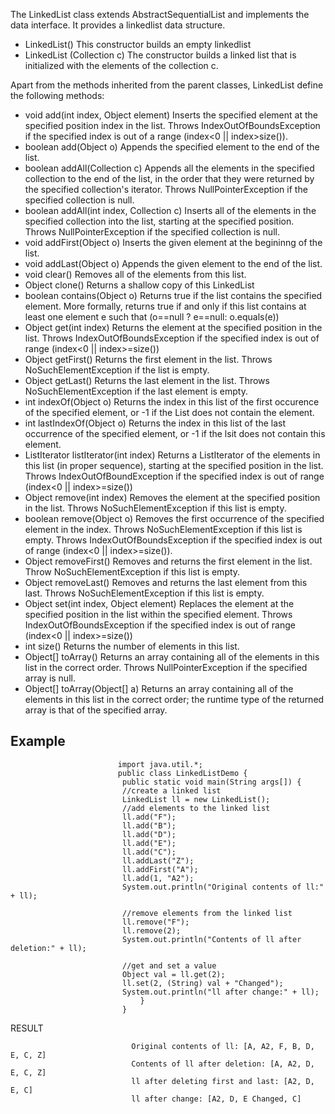 The LinkedList class extends AbstractSequentialList and implements the data interface. It provides a linkedlist data 
structure.

- LinkedList()
  This constructor builds an empty linkedlist
- LinkedList (Collection c)
  The constructor builds a linked list that is initialized with the elements of the collection c.
  
Apart from the methods inherited from the parent classes, LinkedList define the following methods:

- void add(int index, Object element)
  Inserts the specified element at the specified position index in the list. Throws IndexOutOfBoundsException if the
  specified index is out of a range (index<0 || index>size()).
- boolean add(Object o)
  Appends the specified element to the end of the list.
- boolean addAll(Collection c)
  Appends all the elements in the specified collection to the end of the list, in the order that they were returned
  by the specified collection's iterator. Throws NullPointerException if the specified collection is null.
- boolean addAll(int index, Collection c)
  Inserts all of the elements in the specified collection into the list, starting at the specified position. 
  Throws NullPointerException if the specified collection is null.
- void addFirst(Object o)
  Inserts the given element at the begininng of the list.
- void addLast(Object o)
  Appends the given element to the end of the list.
- void clear()
  Removes all of the elements from this list.
- Object clone()
  Returns a shallow copy of this LinkedList
- boolean contains(Object o)
  Returns true if the list contains the specified element. More formally, returns true if and only if this list contains
  at least one element e such that (o==null ? e==null: o.equals(e))
- Object get(int index)
  Returns the element at the specified position in the list. Throws IndexOutOfBoundsException if the specified index
  is out of range (index<0 || index>=size())
- Object getFirst()
  Returns the first element in the list. Throws NoSuchElementException if the list is empty.
- Object getLast()
  Returns the last element in the list. Throws NoSuchElementException if the last element is empty.
- int indexOf(Object o)
  Returns the index in this list of the first occurence of the specified element, or -1 if the List does not contain the 
  element.
- int lastIndexOf(Object o)
  Returns the index in this list of the last occurrence of the specified element, or -1 if the lsit does not contain
  this element.
- ListIterator listIterator(int index)
  Returns a ListIterator of the elements in this list (in proper sequence), starting at the specified position in the list.
  Throws IndexOutOfBoundException if the specified index is out of range (index<0 || index>=size())
- Object remove(int index)
  Removes the element at the specified position in the list. Throws NoSuchElementException if this list is empty.
- boolean remove(Object o)
  Removes the first occurrence of the specified element in the index. Throws NoSuchElementException if this list is
  empty. Throws IndexOutOfBoundsException if the specified index is out of range (index<0 || index>=size()).
- Object removeFirst()
  Removes and returns the first element in the list. Throw NoSuchElementException if this list is empty.
- Object removeLast()
  Removes and returns the last element from this last. Throws NoSuchElementException if this list is empty.
- Object set(int index, Object element)
  Replaces the element at the specified position in the list within the specified element. Throws IndexOutOfBoundsException
  if the specified index is out of range (index<0 || index>=size())
- int size()
  Returns the number of elements in this list.
- Object[] toArray()
  Returns an array containing all of the elements in this list in the correct order. Throws NullPointerException if the specified array is null.
- Object[] toArray(Object[] a)
  Returns an array containing all of the elements in this list in the correct order; the runtime type of the returned array
  is that of the specified array.

<h2>Example</h2>

                            import java.util.*;
                            public class LinkedListDemo {
                             public static void main(String args[]) {
                             //create a linked list
                             LinkedList ll = new LinkedList();
                             //add elements to the linked list
                             ll.add("F");
                             ll.add("B");
                             ll.add("D");
                             ll.add("E");
                             ll.add("C");
                             ll.addLast("Z");
                             ll.addFirst("A");
                             ll.add(1, "A2");
                             System.out.println("Original contents of ll:" + ll);
                             
                             //remove elements from the linked list
                             ll.remove("F");
                             ll.remove(2);
                             System.out.println("Contents of ll after deletion:" + ll);
                             
                             //get and set a value
                             Object val = ll.get(2);
                             ll.set(2, (String) val + "Changed");
                             System.out.println("ll after change:" + ll);
                                 }
                             }
                             
RESULT

                               Original contents of ll: [A, A2, F, B, D, E, C, Z]
                               Contents of ll after deletion: [A, A2, D, E, C, Z]
                               ll after deleting first and last: [A2, D, E, C]
                               ll after change: [A2, D, E Changed, C]
  
